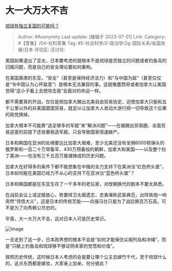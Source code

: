 # 大一大万大不吉
[琉球有独立复国的可能吗？](https://www.zhihu.com/question/38006469/answer/3003667499)

> Author: #Anonymity
> Last update: [编辑于 2023-07-01]
> Link:
> Category: #【答集】/04-社科答集
> Tag: #5-社会科学/2-政治学/2g-国际关系/各国发展/日本
> 评论区:
> 泛讨论:

美国如果退出了亚太，日本要考虑的就根本不是琉球是否独立的问题或者钓鱼岛的归属问题，而是自己的安全理论要如何重构。

在美国离席的东亚，“安全”（甚至是保持经济活力）和“与中国为敌”（甚至仅仅是“令中国认为心怀敌意”）是根本无法兼容的事。这就像墨西哥或者加拿大让美国觉得“这小子看上去想攻击我”会面对的命运一样。

都不需要真的开战，仅仅是把加拿大踢出北美自由贸易协定，迫使加拿大只能和五千公里以外的非美国盟国贸易，就足以让加拿大人发动大游行把一切导致这个后果的政党换掉。

加拿大根本不可能靠“造足够多的军舰”来“解决问题”——在被踢出贸易圈、全面贸易逆差的前提下还收重税造军舰，只会导致国家倍速破产。

日本和韩国在亚洲的处境要远比加拿大艰难，至少北美还没有坐拥6000核弹头的俄罗斯和一百二十万常备军、430万预备役的朝鲜，加拿大和美国——以及整个拉丁美洲——也没有三千五百万冤魂铸成的历史问题。

加拿大在好得多的条件下都不能想象在中俄的全力支持下在美洲当“红色桥头堡”，日本如何能在美国已经力不从心的支持下在亚洲当“蓝色桥头堡”？

日本和韩国都是在东亚生存了一千多年的老玩家，对改朝换代的剧本不要太熟悉。

在战前会议上请淀姬放心，势要捍卫太阁遗志，忠勇堪称武家典范，出阵铁炮一响突然“领悟大义”，这是日本的传统艺能——兵强马壮只是为了战后换百万石高，可不是为了向秀赖公尽忠的。

毕竟，大一大万大不吉，这对日本人可是历史常识。

![Image](https://pica.zhimg.com/50/v2-fc9581b1f887147071d3cb54e8ba912e_720w.jpg?source=1940ef5c)

一旦走到了这一步，日本政界想的根本不会是“如何才能保住尖阁列岛和冲绳”，而是“只献上钓鱼岛和琉球够不够证明本家的觉悟和价值”。

按照历史传统，这时候日本人考虑的会是要让哪个公主去嫁竹千代，至于琉球什么的，这点东西都是嫁妆，大家亲上加亲，何分彼此？
